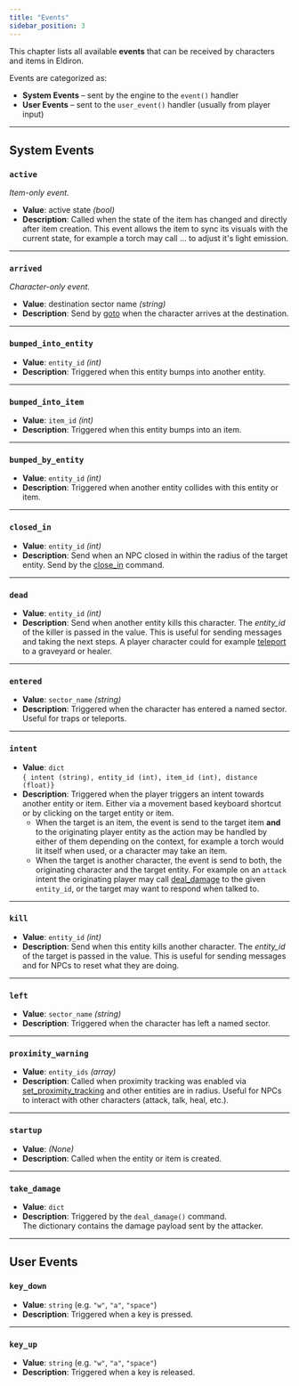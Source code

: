 ```yaml
---
title: "Events"
sidebar_position: 3
---
```


This chapter lists all available **events** that can be received by characters and items in Eldiron.

Events are categorized as:

- **System Events** – sent by the engine to the `event()` handler
- **User Events** – sent to the `user_event()` handler (usually from player input)

---

## System Events

### `active`

*Item-only event.*

- **Value**: active state *(bool)*
- **Description**: Called when the state of the item has changed and directly after item creation. This event allows the item to sync its visuals with the current state, for example a torch may call ... to adjust it's light emission.

---

### `arrived`

*Character-only event.*

- **Value**: destination sector name *(string)*
- **Description**: Send by [goto](/docs/reference/scripting_server#goto) when the character arrives at the destination.

---

### `bumped_into_entity`

- **Value**: `entity_id` *(int)*
- **Description**: Triggered when this entity bumps into another entity.

---

### `bumped_into_item`

- **Value**: `item_id` *(int)*
- **Description**: Triggered when this entity bumps into an item.

---

### `bumped_by_entity`

- **Value**: `entity_id` *(int)*
- **Description**: Triggered when another entity collides with this entity or item.

---

### `closed_in`

- **Value**: `entity_id` *(int)*
- **Description**: Send when an NPC closed in within the radius of the target entity. Send by the [close_in](/docs/reference/scripting_server#close_in) command.

---

### `dead`

- **Value**: `entity_id` *(int)*
- **Description**: Send when another entity kills this character. The *entity_id* of the killer is passed in the value. This is useful for sending messages and taking the next steps. A player character could for example [teleport](/docs/reference/scripting_server#teleport) to a graveyard or healer.

---

### `entered`

- **Value**: `sector_name` *(string)*
- **Description**: Triggered when the character has entered a named sector. Useful for traps or teleports.

---

### `intent`

- **Value**: `dict`  
  `{ intent (string), entity_id (int), item_id (int), distance (float)}`
- **Description**: Triggered when the player triggers an intent towards another entity or item. Either via a movement based keyboard shortcut or by clicking on the target entity or item.
  - When the target is an item, the event is send to the target item **and** to the originating player entity as the action may be handled by either of them depending on the context, for example a torch would lit itself when used, or a character may take an item.
  - When the target is another character, the event is send to both, the originating character and the target entity. For example on an `attack` intent the originating player may call [deal_damage](/docs/reference/scripting_server#deal_damage) to the given `entity_id`, or the target may want to respond when talked to.

---

### `kill`

- **Value**: `entity_id` *(int)*
- **Description**: Send when this entity kills another character. The *entity_id* of the target is passed in the value. This is useful for sending messages and for NPCs to reset what they are doing.

---

### `left`

- **Value**: `sector_name` *(string)*
- **Description**: Triggered when the character has left a named sector.

---

### `proximity_warning`

- **Value**: `entity_ids` *(array)*
- **Description**: Called when proximity tracking was enabled via [set_proximity_tracking](/docs/reference/scripting_server#set_proximity_tracking) and other entities are in radius. Useful for NPCs to interact with other characters (attack, talk, heal, etc.).

---

### `startup`

- **Value**: *(None)*
- **Description**: Called when the entity or item is created.

---

### `take_damage`

- **Value**: `dict`
- **Description**: Triggered by the `deal_damage()` command.  
  The dictionary contains the damage payload sent by the attacker.

---

## User Events

### `key_down`

- **Value**: `string` (e.g. `"w"`, `"a"`, `"space"`)
- **Description**: Triggered when a key is pressed.

---

### `key_up`

- **Value**: `string` (e.g. `"w"`, `"a"`, `"space"`)
- **Description**: Triggered when a key is released.
